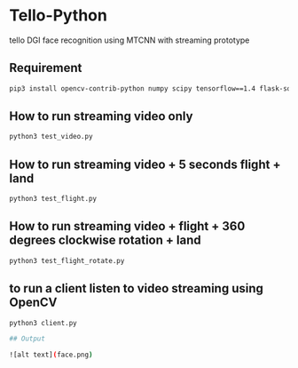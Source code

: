 # Tello-Python
tello DGI face recognition using MTCNN with streaming prototype

## Requirement
```bash
pip3 install opencv-contrib-python numpy scipy tensorflow==1.4 flask-socketio socketIO_client
```

## How to run streaming video only
```bash
python3 test_video.py
```

## How to run streaming video + 5 seconds flight + land
```bash
python3 test_flight.py
```

## How to run streaming video + flight + 360 degrees clockwise rotation + land
```bash
python3 test_flight_rotate.py
```

## to run a client listen to video streaming using OpenCV
```bash
python3 client.py

## Output

![alt text](face.png)
